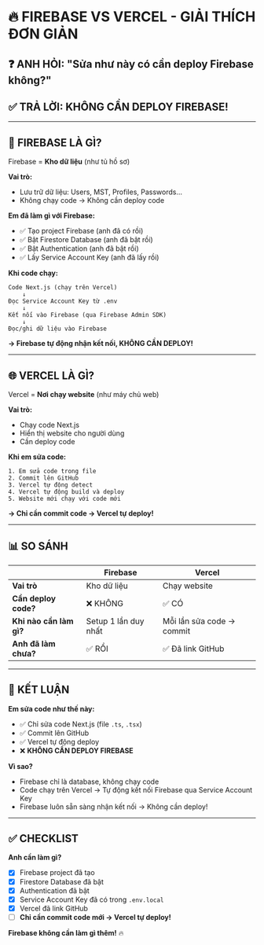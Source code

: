 # 🔥 FIREBASE VS VERCEL - GIẢI THÍCH ĐƠN GIẢN

## ❓ ANH HỎI: "Sửa như này có cần deploy Firebase không?"

## ✅ TRẢ LỜI: **KHÔNG CẦN DEPLOY FIREBASE!**

---

## 🏢 **FIREBASE LÀ GÌ?**

Firebase = **Kho dữ liệu** (như tủ hồ sơ)

**Vai trò:**
- Lưu trữ dữ liệu: Users, MST, Profiles, Passwords...
- Không chạy code → Không cần deploy code

**Em đã làm gì với Firebase:**
- ✅ Tạo project Firebase (anh đã có rồi)
- ✅ Bật Firestore Database (anh đã bật rồi)
- ✅ Bật Authentication (anh đã bật rồi)
- ✅ Lấy Service Account Key (anh đã lấy rồi)

**Khi code chạy:**
```
Code Next.js (chạy trên Vercel)
    ↓
Đọc Service Account Key từ .env
    ↓
Kết nối vào Firebase (qua Firebase Admin SDK)
    ↓
Đọc/ghi dữ liệu vào Firebase
```

**→ Firebase tự động nhận kết nối, KHÔNG CẦN DEPLOY!**

---

## 🌐 **VERCEL LÀ GÌ?**

Vercel = **Nơi chạy website** (như máy chủ web)

**Vai trò:**
- Chạy code Next.js
- Hiển thị website cho người dùng
- Cần deploy code

**Khi em sửa code:**
```
1. Em sửa code trong file
2. Commit lên GitHub
3. Vercel tự động detect
4. Vercel tự động build và deploy
5. Website mới chạy với code mới
```

**→ Chỉ cần commit code → Vercel tự deploy!**

---

## 📊 **SO SÁNH**

| | Firebase | Vercel |
|---|---|---|
| **Vai trò** | Kho dữ liệu | Chạy website |
| **Cần deploy code?** | ❌ KHÔNG | ✅ CÓ |
| **Khi nào cần làm gì?** | Setup 1 lần duy nhất | Mỗi lần sửa code → commit |
| **Anh đã làm chưa?** | ✅ RỒI | ✅ Đã link GitHub |

---

## 🎯 **KẾT LUẬN**

**Em sửa code như thế này:**
- ✅ Chỉ sửa code Next.js (file `.ts`, `.tsx`)
- ✅ Commit lên GitHub
- ✅ Vercel tự động deploy
- ❌ **KHÔNG CẦN DEPLOY FIREBASE**

**Vì sao?**
- Firebase chỉ là database, không chạy code
- Code chạy trên Vercel → Tự động kết nối Firebase qua Service Account Key
- Firebase luôn sẵn sàng nhận kết nối → Không cần deploy!

---

## ✅ **CHECKLIST**

**Anh cần làm gì?**
- [x] Firebase project đã tạo
- [x] Firestore Database đã bật
- [x] Authentication đã bật
- [x] Service Account Key đã có trong `.env.local`
- [x] Vercel đã link GitHub
- [ ] **Chỉ cần commit code mới → Vercel tự deploy!**

**Firebase không cần làm gì thêm!** 🔥
